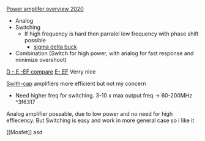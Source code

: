 

[Power amplifer overview 2020](https://ieeexplore.ieee.org/abstract/document/9766331)
* Analog
* Switching 
	* If high frequency is hard then parralel low frequency with phase shift possible
		* [sigma delta buck](https://ieeexplore.ieee.org/abstract/document/6159064)
* Combination (Switch for high power, with analog for fast response and minimize overshoot)
	
[D - E -EF compare](https://ieeexplore.ieee.org/document/10119623)
[E- EF](https://ieeexplore.ieee.org/stamp/stamp.jsp?arnumber=8318900) Verry nice


[Swith-cap](https://ieeexplore.ieee.org/stamp/stamp.jsp?tp=&arnumber=6009207) amplifiers more efficient but not my concern

* Need higher freq for switching. 3-10 x max output freq -> 60-200MHz ^3f6317

Analog amplifier possable, due to low power and no need for high effiecency. But Switching is easy and work in more general case so i like it

[[Mosfet]] asd

